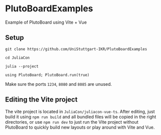 # PlutoBoardExamples
Example of PlutoBoard using Vite + Vue

## Setup
`git clone https://github.com/UniStuttgart-IKR/PlutoBoardExamples`

`cd JuliaCon`

`julia --project`

`using PlutoBoard; PlutoBoard.run(true)`

Make sure the ports `1234`, `8080` and `8085` are unused.

## Editing the Vite project
The vite project is located in `JuliaCon/juliacon-vue-ts`. After editing, just build it using `npm run build` and all bundled files will be copied in the right directories, or use `npm run dev` to just run the Vite project without PlutoBoard to quickly build new layouts or play around with Vite and Vue.
